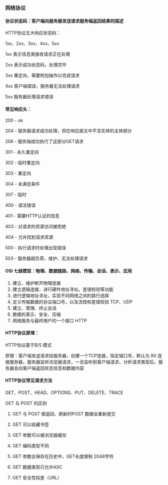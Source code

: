 ### 网络协议



#### 协议状态码：客户端向服务器发送请求服务端返回结果的描述

HTTP协议五大响应状态码：

1xx、2xx、3xx、4xx、5xx

1xx 表示信息类接收请求正在处理

2xx 表示成功状态码，处理完毕

3xx 重定向，需要附加操作以完成请求

4xx 客户端错误，服务器无法处理请求

5xx 服务器处理请求错误



#### 常见响应头：

200 - ok

204 - 服务器请求成功处理，但在响应报文中不含实体的主体部分

206 - 服务端成功执行了这部分GET请求

301 - 永久重定向

302 - 临时重定向

303 - 重定向

304 - 未满足条件

307 - 临时

400 - 语法错误

401 - 需要HTTP认证的信息

403 - 对请求的资源访问被拒绝

404 - 允许找到请求资源

500 - 执行请求时处理出现错误

503 - 服务器超负荷、维护、无法处理请求



#### OSI 七层模型：物理、数据链路、网络、传输、会话、表示、应用

1. 建立、维护断开物理连接
2. 建立逻辑连接，进行硬件地址寻址，差错校验等功能
3. 进行逻辑地址寻址，实现不同网络之间的路行选择
4. 定义传输数据的协议端口号，以及流控和差错校验 TCP、UDP
5. 建立、管理、终止会话
6. 数据的表示、安全、压缩
7. 网络服务与最终用户的一个接口 HTTP

#### HTTP协议原理：

HTTP协议基于B/S 模式

原理：客户端发送请求给服务器，创建一个TCP连接，指定端口号，默认为 80 连接服务器，服务器监听浏览器请求，一旦监听到客户端请求。分析请求类型后，服务器会向客户端返回状态信息和数据内容



#### HTTP协议常见请求方法

GET、POST、HEAD、OPTIONS、PUT、DELETE、TRACE  



GET 与 POST 的区别

1. GET 与 POST 做返回、刷新时POST 数据会重新提交

2. GET 可以收藏书签

3. GET 参数可以被浏览器缓存

4. GET 编码类型不同

5. GET 参数会保存在历史中，GET长度限制 2048字符
6. GET 数据类型只允许ASC
7. GET 安全性较差（URL）













